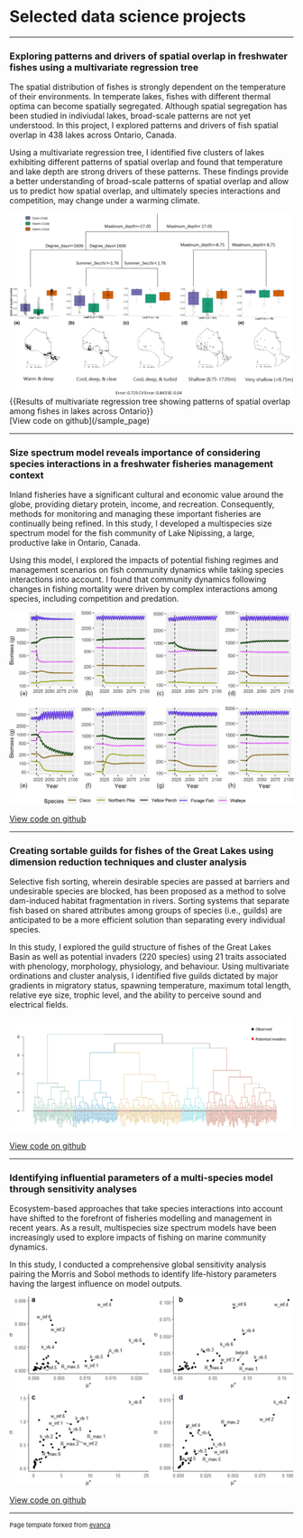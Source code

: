 # Selected data science projects

---

### Exploring patterns and drivers of spatial overlap in freshwater fishes using a multivariate regression tree
The spatial distribution of fishes is strongly dependent on the temperature of their environments. In temperate lakes, fishes with different thermal optima can become spatially segregated. Although spatial segregation has been studied in indiviudal lakes, broad-scale patterns are not yet understood. In this project, I explored patterns and drivers of fish spatial overlap  in 438 lakes across Ontario, Canada.

Using a multivariate regression tree, I identified five clusters of lakes exhibiting different patterns of spatial overlap and found that temperature and lake depth are strong drivers of these patterns. These findings provide a better understanding of broad-scale patterns of spatial overlap and allow us to predict how spatial overlap, and ultimately species interactions and competition, may change under a warming climate.

<img src="images/Regression_tree.jpg?raw=true"/>
<figcaption>{{Results of multivariate regression tree showing patterns of spatial overlap among fishes in lakes across Ontario}}</figcaption>
[View code on github](/sample_page) 

---

### Size spectrum model reveals importance of considering species interactions in a freshwater fisheries management context
Inland fisheries have a significant cultural and economic value around the globe, providing dietary protein, income, and recreation. Consequently, methods for monitoring and managing these important fisheries are continually being refined. In this study, I developed a multispecies size spectrum model for the fish community
of Lake Nipissing, a large, productive lake in Ontario, Canada.

Using this model, I explored the impacts of potential fishing regimes and management scenarios on fish community dynamics while taking species interactions into account. I found that community dynamics following changes in fishing mortality were driven by complex interactions among species, including competition and predation.

<img src="images/Size_spectrum.png?raw=true"/>

[View code on github](/pdf/sample_presentation.pdf)


---

### Creating sortable guilds for fishes of the Great Lakes using dimension reduction techniques and cluster analysis
Selective fish sorting, wherein desirable species are passed at barriers and undesirable species are blocked, has been proposed as a method to solve dam-induced habitat fragmentation in rivers. Sorting systems that separate fish based on shared attributes among groups of species (i.e., guilds) are anticipated to be a more efficient solution than separating every individual species. 

In this study, I explored the guild structure of fishes of the Great Lakes Basin as well as potential invaders (220 species) using 21 traits associated with phenology, morphology, physiology, and behaviour. Using multivariate ordinations and cluster analysis, I identified five guilds dictated by major gradients in migratory status, spawning temperature, maximum total length, relative eye size, trophic level, and the ability to perceive sound and electrical fields.

<img src="images/Cluster_analysis.png?raw=true"/>

[View code on github](/sample_page)

---

### Identifying influential parameters of a multi-species model through sensitivity analyses
Ecosystem-based approaches that take species interactions into account have shifted to the forefront of fisheries modelling and management in recent years. As a
result, multispecies size spectrum models have been increasingly used to explore impacts of fishing on marine community dynamics.

In this study, I conducted a comprehensive global sensitivity analysis pairing the Morris and Sobol methods to identify
life-history parameters having the largest influence on model outputs.

<img src="images/Morris.png?raw=true"/>

[View code on github](/pdf/sample_presentation.pdf)






---
<p style="font-size:11px">Page template forked from <a href="https://github.com/evanca/quick-portfolio">evanca</a></p>
<!-- Remove above link if you don't want to attibute -->
